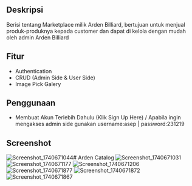 
## Deskripsi
Berisi tentang Marketplace milik Arden Billiard, bertujuan untuk menjual produk-produknya kepada customer dan dapat di kelola dengan mudah oleh admin Arden Billiard

## Fitur
- Authentication
- CRUD (Admin Side & User Side)
- Image Pick Galery

## Penggunaan
- Membuat Akun Terlebih Dahulu (Klik Sign Up Here) / Apabila ingin mengakses admin side gunakan username:asep | password:231219
## Screenshot
![Screenshot_1740671044](https://github.com/user-attachments/assets/b186e645-17d7-4520-9654-bd35584b6a0e)# Arden Catalog
![Screenshot_1740671031](https://github.com/user-attachments/assets/d1b79a32-f095-4a54-9d5f-6e997127cd5f)
![Screenshot_1740671177](https://github.com/user-attachments/assets/613e85d2-2ef4-46c6-a7ba-0e4bb75f6474)
![Screenshot_1740671206](https://github.com/user-attachments/assets/90c036cd-54db-4604-bec9-5aad23f9611e)
![Screenshot_1740671877](https://github.com/user-attachments/assets/a61b985b-24fc-4bd8-a8f8-43806fadc58f)
![Screenshot_1740671872](https://github.com/user-attachments/assets/20bf0096-8fdb-4a8c-8fa5-215551569c3c)
![Screenshot_1740671867](https://github.com/user-attachments/assets/32b28a88-1b2a-4447-a414-5d823093687e)
